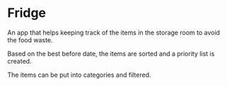 # Fridge

An app that  helps keeping track of the items in the storage room to avoid the food waste. 

Based on the best before date, the items are sorted and a priority list is created. 

The items can be put into categories and filtered.
